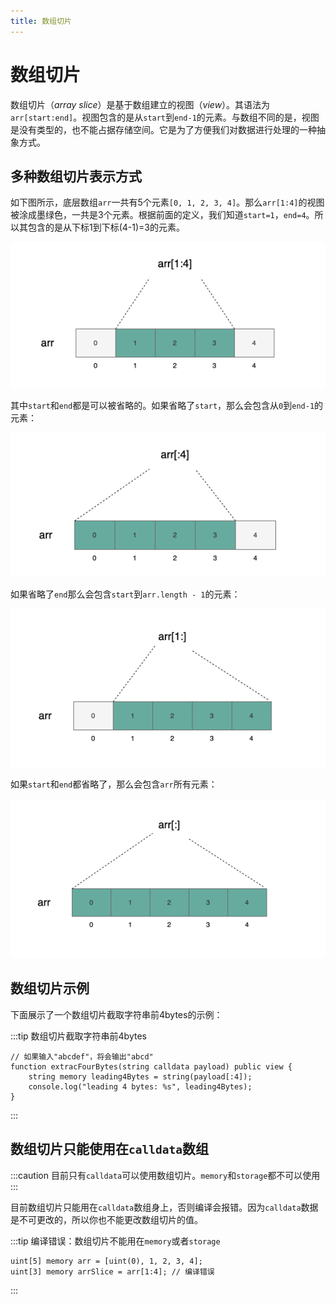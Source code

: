 ```yaml
---
title: 数组切片
---
```


# 数组切片

数组切片（_array slice_）是基于数组建立的视图（_view_）。其语法为`arr[start:end]`。视图包含的是从`start`到`end-1`的元素。与数组不同的是，视图是没有类型的，也不能占据存储空间。它是为了方便我们对数据进行处理的一种抽象方式。

## 多种数组切片表示方式

如下图所示，底层数组`arr`一共有5个元素`[0, 1, 2, 3, 4]`。那么`arr[1:4]`的视图被涂成墨绿色，一共是3个元素。根据前面的定义，我们知道`start=1`，`end=4`。所以其包含的是从下标1到下标(4-1)=3的元素。

![](./assets/array-slice/3b5e940cbb0b4582b1b4c67df180f61e.png)

其中`start`和`end`都是可以被省略的。如果省略了`start`，那么会包含从`0`到`end-1`的元素：

![](./assets/array-slice/f007025008ff4121b0d25cf99cd2c1f4.png)

如果省略了`end`那么会包含`start`到`arr.length - 1`的元素：

![](./assets/array-slice/dbe4c8a453814dcf8b34765530343330.png)

如果`start`和`end`都省略了，那么会包含`arr`所有元素：

![](./assets/array-slice/566a7e04f5a24d1880938fd5a9023537.png)


## 数组切片示例

下面展示了一个数组切片截取字符串前4bytes的示例：

:::tip 数组切片截取字符串前4bytes
```solidity
// 如果输入"abcdef"，将会输出"abcd"
function extracFourBytes(string calldata payload) public view {
    string memory leading4Bytes = string(payload[:4]);
    console.log("leading 4 bytes: %s", leading4Bytes);
}
```
:::

##  数组切片只能使用在`calldata`数组

:::caution
目前只有`calldata`可以使用数组切片。`memory`和`storage`都不可以使用
:::

目前数组切片只能用在`calldata`数组身上，否则编译会报错。因为`calldata`数据是不可更改的，所以你也不能更改数组切片的值。

:::tip 编译错误：数组切片不能用在`memory`或者`storage`
```solidity
uint[5] memory arr = [uint(0), 1, 2, 3, 4];
uint[3] memory arrSlice = arr[1:4]; // 编译错误
```
:::